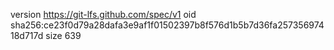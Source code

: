 version https://git-lfs.github.com/spec/v1
oid sha256:ce23f0d79a28dafa3e9af1f01502397b8f576d1b5b7d36fa25735697418d717d
size 639
